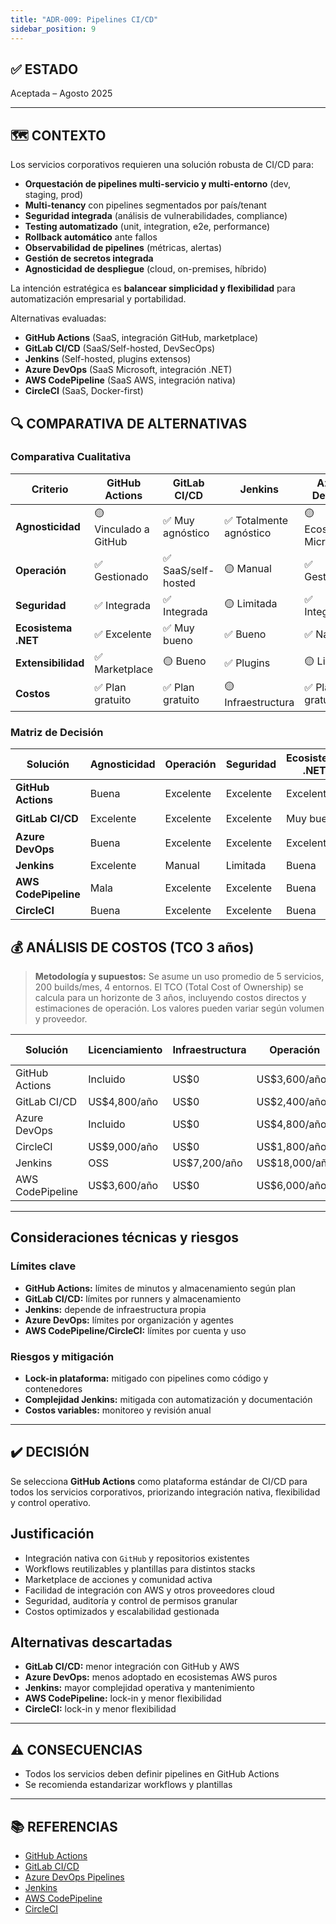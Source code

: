 ```yaml
---
title: "ADR-009: Pipelines CI/CD"
sidebar_position: 9
---
```


## ✅ ESTADO

Aceptada – Agosto 2025

---

## 🗺️ CONTEXTO

Los servicios corporativos requieren una solución robusta de CI/CD para:

- **Orquestación de pipelines multi-servicio y multi-entorno** (dev, staging, prod)
- **Multi-tenancy** con pipelines segmentados por país/tenant
- **Seguridad integrada** (análisis de vulnerabilidades, compliance)
- **Testing automatizado** (unit, integration, e2e, performance)
- **Rollback automático** ante fallos
- **Observabilidad de pipelines** (métricas, alertas)
- **Gestión de secretos integrada**
- **Agnosticidad de despliegue** (cloud, on-premises, híbrido)

La intención estratégica es **balancear simplicidad y flexibilidad** para automatización empresarial y portabilidad.

Alternativas evaluadas:

- **GitHub Actions** (SaaS, integración GitHub, marketplace)
- **GitLab CI/CD** (SaaS/Self-hosted, DevSecOps)
- **Jenkins** (Self-hosted, plugins extensos)
- **Azure DevOps** (SaaS Microsoft, integración .NET)
- **AWS CodePipeline** (SaaS AWS, integración nativa)
- **CircleCI** (SaaS, Docker-first)

## 🔍 COMPARATIVA DE ALTERNATIVAS

### Comparativa Cualitativa

| Criterio              | GitHub Actions | GitLab CI/CD | Jenkins | Azure DevOps | AWS CodePipeline | CircleCI |
|----------------------|----------------|--------------|---------|--------------|------------------|----------|
| **Agnosticidad**     | 🟡 Vinculado a GitHub | ✅ Muy agnóstico | ✅ Totalmente agnóstico | 🟡 Ecosistema Microsoft | ❌ Lock-in AWS | 🟡 Agnóstico |
| **Operación**        | ✅ Gestionado | ✅ SaaS/self-hosted | 🟡 Manual | ✅ Gestionado | ✅ Gestionado | ✅ Gestionado |
| **Seguridad**        | ✅ Integrada | ✅ Integrada | 🟡 Limitada | ✅ Integrada | ✅ Integrada | ✅ Integrada |
| **Ecosistema .NET**  | ✅ Excelente | ✅ Muy bueno | ✅ Bueno | ✅ Nativo | ✅ Bueno | ✅ Bueno |
| **Extensibilidad**   | ✅ Marketplace | 🟡 Bueno | ✅ Plugins | 🟡 Limitado | 🟡 Básico | 🟡 Limitado |
| **Costos**           | ✅ Plan gratuito | ✅ Plan gratuito | 🟡 Infraestructura | ✅ Plan gratuito | 🟡 Por uso | 🟡 Por uso |

### Matriz de Decisión

| Solución                | Agnosticidad | Operación | Seguridad | Ecosistema .NET | Recomendación         |
|------------------------|--------------|-----------|-----------|-----------------|-----------------------|
| **GitHub Actions**     | Buena        | Excelente | Excelente | Excelente       | ✅ **Seleccionada**    |
| **GitLab CI/CD**       | Excelente    | Excelente | Excelente | Muy buena       | 🟡 Alternativa         |
| **Azure DevOps**       | Buena        | Excelente | Excelente | Excelente       | 🟡 Considerada         |
| **Jenkins**            | Excelente    | Manual    | Limitada  | Buena           | ❌ Descartada          |
| **AWS CodePipeline**   | Mala         | Excelente | Excelente | Buena           | ❌ Descartada          |
| **CircleCI**           | Buena        | Excelente | Excelente | Buena           | ❌ Descartada          |

## 💰 ANÁLISIS DE COSTOS (TCO 3 años)

> **Metodología y supuestos:** Se asume un uso promedio de 5 servicios, 200 builds/mes, 4 entornos. El TCO (Total Cost of Ownership) se calcula para un horizonte de 3 años, incluyendo costos directos y estimaciones de operación. Los valores pueden variar según volumen y proveedor.

| Solución                | Licenciamiento     | Infraestructura | Operación         | TCO 3 años         |
|------------------------|-------------------|----------------|-------------------|--------------------|
| GitHub Actions         | Incluido          | US$0           | US$3,600/año      | US$10,800          |
| GitLab CI/CD           | US$4,800/año      | US$0           | US$2,400/año      | US$21,600          |
| Azure DevOps           | Incluido          | US$0           | US$4,800/año      | US$14,400          |
| CircleCI               | US$9,000/año      | US$0           | US$1,800/año      | US$32,400          |
| Jenkins                | OSS               | US$7,200/año   | US$18,000/año     | US$75,600          |
| AWS CodePipeline       | US$3,600/año      | US$0           | US$6,000/año      | US$28,800          |

---

## Consideraciones técnicas y riesgos

### Límites clave

- **GitHub Actions:** límites de minutos y almacenamiento según plan
- **GitLab CI/CD:** límites por runners y almacenamiento
- **Jenkins:** depende de infraestructura propia
- **Azure DevOps:** límites por organización y agentes
- **AWS CodePipeline/CircleCI:** límites por cuenta y uso

### Riesgos y mitigación

- **Lock-in plataforma:** mitigado con pipelines como código y contenedores
- **Complejidad Jenkins:** mitigada con automatización y documentación
- **Costos variables:** monitoreo y revisión anual

---

## ✔️ DECISIÓN

Se selecciona **GitHub Actions** como plataforma estándar de CI/CD para todos los servicios corporativos, priorizando integración nativa, flexibilidad y control operativo.

## Justificación

- Integración nativa con `GitHub` y repositorios existentes
- Workflows reutilizables y plantillas para distintos stacks
- Marketplace de acciones y comunidad activa
- Facilidad de integración con AWS y otros proveedores cloud
- Seguridad, auditoría y control de permisos granular
- Costos optimizados y escalabilidad gestionada

## Alternativas descartadas

- **GitLab CI/CD:** menor integración con GitHub y AWS
- **Azure DevOps:** menos adoptado en ecosistemas AWS puros
- **Jenkins:** mayor complejidad operativa y mantenimiento
- **AWS CodePipeline:** lock-in y menor flexibilidad
- **CircleCI:** lock-in y menor flexibilidad

---

## ⚠️ CONSECUENCIAS

- Todos los servicios deben definir pipelines en GitHub Actions
- Se recomienda estandarizar workflows y plantillas

---

## 📚 REFERENCIAS

- [GitHub Actions](https://github.com/features/actions)
- [GitLab CI/CD](https://about.gitlab.com/stages-devops-lifecycle/continuous-integration/)
- [Azure DevOps Pipelines](https://azure.microsoft.com/en-us/services/devops/pipelines/)
- [Jenkins](https://www.jenkins.io/)
- [AWS CodePipeline](https://aws.amazon.com/codepipeline/)
- [CircleCI](https://circleci.com/)
